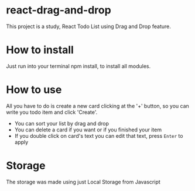 # react-drag-and-drop
This project is a study, React Todo List using Drag and Drop feature.

# How to install
Just run into your terminal npm install, to install all modules.

# How to use
All you have to do is create a new card clicking at the '+' button, so you can write you todo item and click 'Create'. 
- You can sort your list by drag and drop
- You can delete a card if you want or if you finished your item
- If you double click on card's text you can edit that text, press `Enter` to apply

# Storage 
The storage was made using just Local Storage from Javascript
